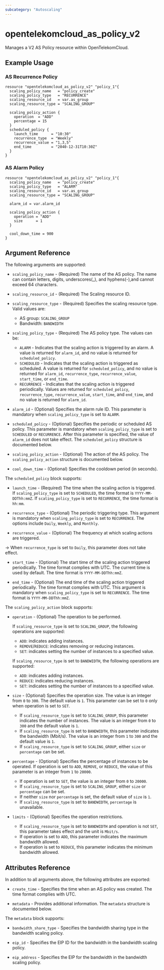 ```yaml
---
subcategory: "Autoscaling"
---
```


# opentelekomcloud_as_policy_v2

Manages a V2 AS Policy resource within OpenTelekomCloud.

## Example Usage

### AS Recurrence Policy

```hcl
resource "opentelekomcloud_as_policy_v2" "policy_1"{
  scaling_policy_name   = "policy_create"
  scaling_policy_type   = "RECURRENCE"
  scaling_resource_id   = var.as_group
  scaling_resource_type = "SCALING_GROUP"

  scaling_policy_action {
    operation  = "ADD"
    percentage = 15
  }
  scheduled_policy {
    launch_time      = "10:30"
    recurrence_type  = "Weekly"
    recurrence_value = "1,3,5"
    end_time         = "2040-12-31T10:30Z"
  }
}
```

### AS Alarm Policy

```hcl
resource "opentelekomcloud_as_policy_v2" "policy_1"{
  scaling_policy_name   = "policy_create"
  scaling_policy_type   = "ALARM"
  scaling_resource_id   = var.as_group
  scaling_resource_type = "SCALING_GROUP"

  alarm_id = var.alarm_id

  scaling_policy_action {
    operation = "ADD"
    size      = 1
  }

  cool_down_time = 900
}
```

## Argument Reference

The following arguments are supported:

* `scaling_policy_name` - (Required) The name of the AS policy. The name can contain letters,
    digits, underscores(_), and hyphens(-),and cannot exceed 64 characters.

* `scaling_resource_id` - (Required) The Scaling resource ID.

* `scaling_resource_type` - (Required) Specifies the scaling resource type. Valid values are:
  * AS group: `SCALING_GROUP`
  * Bandwidth: `BANDWIDTH`

* `scaling_policy_type` - (Required) The AS policy type. The values can be:
  * `ALARM` - Indicates that the scaling action is triggered by an alarm. A value is returned for
    `alarm_id`, and no value is returned for `scheduled_policy`.
  * `SCHEDULED` - Indicates that the scaling action is triggered as scheduled.
    A value is returned for `scheduled_policy`, and no value is returned for `alarm_id`,
    `recurrence_type`, `recurrence_value`, `start_time`, or `end_time`.
  * `RECURRENCE` - Indicates that the scaling action is triggered periodically.
    Values are returned for `scheduled_policy`, `recurrence_type`, `recurrence_value`,
    `start_time`, and `end_time`, and no value is returned for `alarm_id`.

* `alarm_id` - (Optional) Specifies the alarm rule ID. This parameter is mandatory
  when `scaling_policy_type` is set to `ALARM`.

* `scheduled_policy` - (Optional) Specifies the periodic or scheduled AS policy.
  This parameter is mandatory when `scaling_policy_type` is set to `SCHEDULED` or `RECURRENCE`.
  After this parameter is specified, the value of `alarm_id` does not take effect.
  The `scheduled_policy` structure is documented below.

* `scaling_policy_action` - (Optional) The action of the AS policy. The `scaling_policy_action`
    structure is documented below.

* `cool_down_time` - (Optional) Specifies the cooldown period (in seconds).

The `scheduled_policy` block supports:

* `launch_time` - (Required) The time when the scaling action is triggered. If `scaling_policy_type`
  is set to `SCHEDULED`, the time format is `YYYY-MM-DDThh:mmZ`. If `scaling_policy_type` is set to
  `RECURRENCE`, the time format is `hh:mm`.

* `recurrence_type` - (Optional) The periodic triggering type. This argument is mandatory when
  `scaling_policy_type` is set to `RECURRENCE`. The options include `Daily`, `Weekly`, and `Monthly`.

* `recurrence_value` - (Optional) The frequency at which scaling actions are triggered.

-> When `recurrence_type` is set to `Daily`, this parameter does not take effect.

* `start_time` - (Optional) The start time of the scaling action triggered periodically.
  The time format complies with UTC. The current time is used by default. The time
  format is `YYYY-MM-DDThh:mmZ`.

* `end_time` - (Optional) The end time of the scaling action triggered periodically.
  The time format complies with UTC. This argument is mandatory when `scaling_policy_type`
  is set to `RECURRENCE`. The time format is `YYYY-MM-DDThh:mmZ`.

The `scaling_policy_action` block supports:

* `operation` - (Optional) The operation to be performed.

  If `scaling_resource_type` is set to `SCALING_GROUP`, the following operations are supported:
  * `ADD`: indicates adding instances.
  * `REMOVE`/`REDUCE`: indicates removing or reducing instances.
  * `SET`: indicates setting the number of instances to a specified value.

  If `scaling_resource_type` is set to `BANDWIDTH`, the following operations are supported:
  * `ADD`: indicates adding instances.
  * `REDUCE`: indicates reducing instances.
  * `SET`: indicates setting the number of instances to a specified value.

* `size` - (Optional) Specifies the operation size. The value is an integer from `0` to `300`.
  The default value is `1`. This parameter can be set to `0` only when operation is set to `SET`.
  * If `scaling_resource_type` is set to `SCALING_GROUP`, this parameter indicates the number
    of instances. The value is an integer from `0` to `300` and the default value is `1`.
  * If `scaling_resource_type` is set to `BANDWIDTH`, this parameter indicates the bandwidth
    (Mbit/s). The value is an integer from `1` to `300` and the default value is `1`.
  * If `scaling_resource_type` is set to `SCALING_GROUP`, either `size` or `percentage` can be set.

* `percentage` - (Optional) Specifies the percentage of instances to be operated.
  If operation is set to `ADD`, `REMOVE`, or `REDUCE`, the value of this parameter
  is an integer from `1` to `20000`.
  * If operation is set to `SET`, the value is an integer from `0` to `20000`.
  * If `scaling_resource_type` is set to `SCALING_GROUP`, either `size` or `percentage` can be set.
  * If neither `size` nor `percentage` is set, the default value of `size` is `1`.
  * If `scaling_resource_type` is set to `BANDWIDTH`, `percentage` is unavailable.

* `limits` - (Optional) Specifies the operation restrictions.
  * If `scaling_resource_type` is set to `BANDWIDTH` and operation is not `SET`,
  this parameter takes effect and the unit is `Mbit/s`.
  * If operation is set to `ADD`, this parameter indicates the maximum bandwidth allowed.
  * If operation is set to `REDUCE`, this parameter indicates the minimum bandwidth allowed.


## Attributes Reference

In addition to all arguments above, the following attributes are exported:

* `create_time` - Specifies the time when an AS policy was created. The time format complies with UTC.

* `metadata` - Provides additional information. The `metadata` structure is documented below.

The `metadata` block supports:

* `bandwidth_share_type` - Specifies the bandwidth sharing type in the bandwidth scaling policy.

* `eip_id` - Specifies the EIP ID for the bandwidth in the bandwidth scaling policy.

* `eip_address` - Specifies the EIP for the bandwidth in the bandwidth scaling policy.


